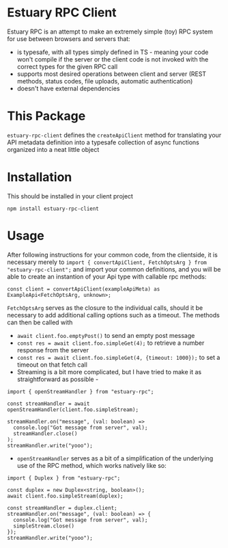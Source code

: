 # Estuary RPC Client

Estuary RPC is an attempt to make an extremely simple (toy) RPC system for use between browsers and servers that:

- is typesafe, with all types simply defined in TS - meaning your code won't compile if the server or the client code is not invoked with the correct types for the given RPC call
- supports most desired operations between client and server (REST methods, status codes, file uploads, automatic authentication)
- doesn't have external dependencies

# This Package

`estuary-rpc-client` defines the `createApiClient` method for translating your API metadata definition into a typesafe collection of async functions organized into a neat little object

# Installation
This should be installed in your client project
```
npm install estuary-rpc-client
```

# Usage

After following instructions for your common code, from the clientside, it is necessary merely to `import { convertApiClient, FetchOptsArg } from "estuary-rpc-client";` and import your common definitions, and you will be able to create an instantion of your Api type with callable rpc methods:
```
const client = convertApiClient(exampleApiMeta) as ExampleApi<FetchOptsArg, unknown>;
```

`FetchOptsArg` serves as the closure to the individual calls, should it be necessary to add additional calling options such as a timeout. The methods can then be called with
* `await client.foo.emptyPost()` to send an empty post message
* `const res = await client.foo.simpleGet(4);` to retrieve a number response from the server
* `const res = await client.foo.simpleGet(4, {timeout: 1000});` to set a timeout on that fetch call
* Streaming is a bit more complicated, but I have tried to make it as straightforward as possible - 

```
import { openStreamHandler } from "estuary-rpc";

const streamHandler = await openStreamHandler(client.foo.simpleStream);

streamHandler.on("message", (val: boolean) =>
  console.log("Got message from server", val);
  streamHandler.close()
);
streamHandler.write("yooo");
```
  * `openStreamHandler` serves as a bit of a simplification of the underlying use of the RPC method, which works natively like so:
```
import { Duplex } from "estuary-rpc";

const duplex = new Duplex<string, boolean>();
await client.foo.simpleStream(duplex);

const streamHandler = duplex.client;
streamHandler.on("message", (val: boolean) => {
  console.log("Got message from server", val);
  simpleStream.close()
});
streamHandler.write("yooo");
```
